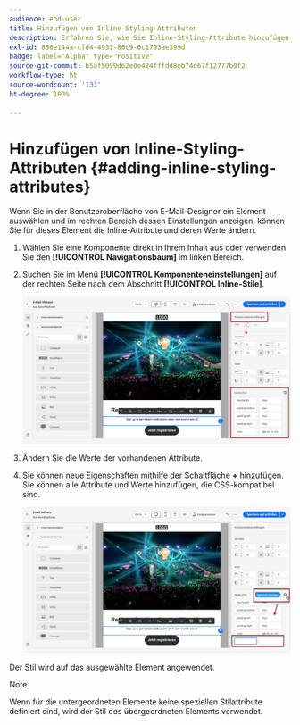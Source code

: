 ```yaml
---
audience: end-user
title: Hinzufügen von Inline-Styling-Attributen
description: Erfahren Sie, wie Sie Inline-Styling-Attribute hinzufügen
exl-id: 856e144a-cfd4-4931-86c9-0c1793ae399d
badge: label="Alpha" type="Positive"
source-git-commit: b5af5099d62e0e424fffdd8eb74d67f12777b0f2
workflow-type: ht
source-wordcount: '133'
ht-degree: 100%

---
```



# Hinzufügen von Inline-Styling-Attributen {#adding-inline-styling-attributes}

Wenn Sie in der Benutzeroberfläche von E-Mail-Designer ein Element auswählen und im rechten Bereich dessen Einstellungen anzeigen, können Sie für dieses Element die Inline-Attribute und deren Werte ändern.

1. Wählen Sie eine Komponente direkt in Ihrem Inhalt aus oder verwenden Sie den **[!UICONTROL Navigationsbaum]** im linken Bereich.

1. Suchen Sie im Menü **[!UICONTROL Komponenteneinstellungen]** auf der rechten Seite nach dem Abschnitt **[!UICONTROL Inline-Stile]**.

   ![](assets/styles_1.png)

1. Ändern Sie die Werte der vorhandenen Attribute.

1. Sie können neue Eigenschaften mithilfe der Schaltfläche **+** hinzufügen. Sie können alle Attribute und Werte hinzufügen, die CSS-kompatibel sind.

   ![](assets/styles_2.png)

Der Stil wird auf das ausgewählte Element angewendet.

>[!NOTE]
>
>Wenn für die untergeordneten Elemente keine speziellen Stilattribute definiert sind, wird der Stil des übergeordneten Elements verwendet.

